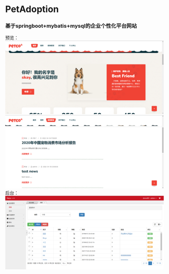 # PetAdoption
### 基于springboot+mybatis+mysql的企业个性化平台网站

预览：
![img.png](PreviewImage/img.png)
![img.png](PreviewImage/img2.png)
后台：
![img.png](PreviewImage/img3.png)